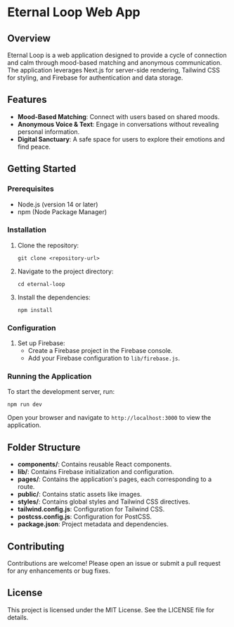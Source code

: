 # Eternal Loop Web App

## Overview
Eternal Loop is a web application designed to provide a cycle of connection and calm through mood-based matching and anonymous communication. The application leverages Next.js for server-side rendering, Tailwind CSS for styling, and Firebase for authentication and data storage.

## Features
- **Mood-Based Matching**: Connect with users based on shared moods.
- **Anonymous Voice & Text**: Engage in conversations without revealing personal information.
- **Digital Sanctuary**: A safe space for users to explore their emotions and find peace.

## Getting Started

### Prerequisites
- Node.js (version 14 or later)
- npm (Node Package Manager)

### Installation
1. Clone the repository:
   ```
   git clone <repository-url>
   ```
2. Navigate to the project directory:
   ```
   cd eternal-loop
   ```
3. Install the dependencies:
   ```
   npm install
   ```

### Configuration
1. Set up Firebase:
   - Create a Firebase project in the Firebase console.
   - Add your Firebase configuration to `lib/firebase.js`.

### Running the Application
To start the development server, run:
```
npm run dev
```
Open your browser and navigate to `http://localhost:3000` to view the application.

## Folder Structure
- **components/**: Contains reusable React components.
- **lib/**: Contains Firebase initialization and configuration.
- **pages/**: Contains the application's pages, each corresponding to a route.
- **public/**: Contains static assets like images.
- **styles/**: Contains global styles and Tailwind CSS directives.
- **tailwind.config.js**: Configuration for Tailwind CSS.
- **postcss.config.js**: Configuration for PostCSS.
- **package.json**: Project metadata and dependencies.

## Contributing
Contributions are welcome! Please open an issue or submit a pull request for any enhancements or bug fixes.

## License
This project is licensed under the MIT License. See the LICENSE file for details.